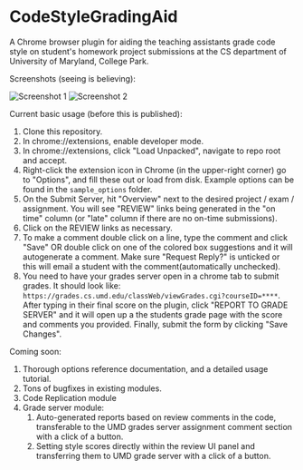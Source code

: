 # CodeStyleGradingAid
A Chrome browser plugin for aiding the teaching assistants grade code style on student's homework project submissions at the CS department of University of Maryland, College Park.

Screenshots (seeing is believing):

![Screenshot 1](https://raw.githubusercontent.com/Algomorph/CodeStyleGradingAid/master/screenshots/GraidingAidScreenshot1.png)
![Screenshot 2](https://raw.githubusercontent.com/Algomorph/CodeStyleGradingAid/master/screenshots/GraidingAidScreenshot2.png)

Current basic usage (before this is published):

1) Clone this repository.
2) In chrome://extensions, enable developer mode.
3) In chrome://extensions, click "Load Unpacked", navigate to repo root and accept.
4) Right-click the extension icon in Chrome (in the upper-right corner) go to "Options", and fill these out or load from disk. Example options can be found in the `sample_options` folder. 
5) On the Submit Server, hit "Overview" next to the desired project / exam / assignment. You will see "REVIEW" links being generated in the "on time" column (or "late" column if there are no on-time submissions).
6) Click on the REVIEW links as necessary.
7) To make a comment double click on a line, type the comment and click "Save" OR double click on one of the colored box suggestions and it will autogenerate a comment. Make sure "Request Reply?" is unticked or this will email a student with the comment(automatically unchecked). 
8) You need to have your grades server open in a chrome tab to submit grades. It should look like: `https://grades.cs.umd.edu/classWeb/viewGrades.cgi?courseID=****`. After typing in their final score on the plugin, click "REPORT TO GRADE SERVER" and it will open up a the students grade page with the score and comments you provided. Finally, submit the form by clicking "Save Changes".

Coming soon: 

1) Thorough options reference documentation, and a detailed usage tutorial.
2) Tons of bugfixes in existing modules.
3) Code Replication module
4) Grade server module:
    1. Auto-generated reports based on review comments in the code, transferable to the UMD grades server assignment 
    comment section with a click of a button.
    2. Setting style scores directly within the review UI panel and transferring them to UMD grade server with a click 
    of a button.
